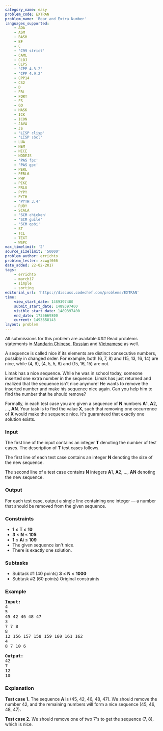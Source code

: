 ```yaml
---
category_name: easy
problem_code: EXTRAN
problem_name: 'Bear and Extra Number'
languages_supported:
    - ADA
    - ASM
    - BASH
    - BF
    - C
    - 'C99 strict'
    - CAML
    - CLOJ
    - CLPS
    - 'CPP 4.3.2'
    - 'CPP 4.9.2'
    - CPP14
    - CS2
    - D
    - ERL
    - FORT
    - FS
    - GO
    - HASK
    - ICK
    - ICON
    - JAVA
    - JS
    - 'LISP clisp'
    - 'LISP sbcl'
    - LUA
    - NEM
    - NICE
    - NODEJS
    - 'PAS fpc'
    - 'PAS gpc'
    - PERL
    - PERL6
    - PHP
    - PIKE
    - PRLG
    - PYPY
    - PYTH
    - 'PYTH 3.4'
    - RUBY
    - SCALA
    - 'SCM chicken'
    - 'SCM guile'
    - 'SCM qobi'
    - ST
    - TCL
    - TEXT
    - WSPC
max_timelimit: '2'
source_sizelimit: '50000'
problem_author: errichto
problem_tester: xcwgf666
date_added: 22-02-2017
tags:
    - errichto
    - march17
    - simple
    - sorting
editorial_url: 'https://discuss.codechef.com/problems/EXTRAN'
time:
    view_start_date: 1489397400
    submit_start_date: 1489397400
    visible_start_date: 1489397400
    end_date: 1735669800
    current: 1493558143
layout: problem
---
```

All submissions for this problem are available.###  Read problems statements in [Mandarin Chinese](http://www.codechef.com/download/translated/MARCH17/mandarin/EXTRAN.pdf?v=1), [Russian](http://www.codechef.com/download/translated/MARCH17/russian/EXTRAN.pdf?v=1) and [Vietnamese](http://www.codechef.com/download/translated/MARCH17/vietnamese/EXTRAN.pdf?v=1) as well.

A sequence is called nice if its elements are distinct consecutive numbers, possibly in changed order. For example, both (6, 7, 8) and (15, 13, 16, 14) are nice, while (4, 6), (4, 5, 5, 6) and (15, 16, 15) are not.

Limak has a nice sequence. While he was in school today, someone inserted one extra number in the sequence. Limak has just returned and realized that the sequence isn't nice anymore! He wants to remove the inserted number and make his sequence nice again. Can you help him to find the number that he should remove?

Formally, in each test case you are given a sequence of **N** numbers **A**1, **A**2, ..., **AN**. Your task is to find the value **X**, such that removing one occurrence of **X** would make the sequence nice. It's guaranteed that exactly one solution exists.

### Input

The first line of the input contains an integer **T** denoting the number of test cases. The description of **T** test cases follows.

The first line of each test case contains an integer **N** denoting the size of the new sequence.

The second line of a test case contains **N** integers **A**1, **A**2, ..., **AN** denoting the new sequence.

### Output

For each test case, output a single line containing one integer — a number that should be removed from the given sequence.

### Constraints

- **1** ≤ **T** ≤ **10**
- **3** ≤ **N** ≤ **105**
- **1** ≤ **A**i ≤ **109**
- The given sequence isn't nice.
- There is exactly one solution.

### Subtasks

- Subtask #1 (40 points) **3** ≤ **N** ≤ **1000**
- Subtask #2 (60 points) Original constraints

### Example

<pre><b>Input:</b>
<tt>4
5
45 42 46 48 47
3
7 7 8
8
12 156 157 158 159 160 161 162
4
8 7 10 6</tt>

<b>Output:</b>
<tt>42
7
12
10</tt>
</pre>
### Explanation

**Test case 1.** The sequence **A** is (45, 42, 46, 48, 47). We should remove the number 42, and the remaining numbers will form a nice sequence (45, 46, 48, 47).

**Test case 2.** We should remove one of two 7's to get the sequence (7, 8), which is nice.
